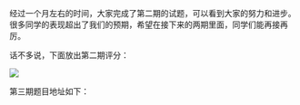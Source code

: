 经过一个月左右的时间，大家完成了第二期的试题，可以看到大家的努力和进步。很多同学的表现超出了我们的预期，希望在接下来的两期里面，同学们能再接再厉。

话不多说，下面放出第二期评分：

[![](https://s1.ax2x.com/2017/12/05/TdlNE.png)](https://simimg.com/i/TdlNE)

第三期题目地址如下：

